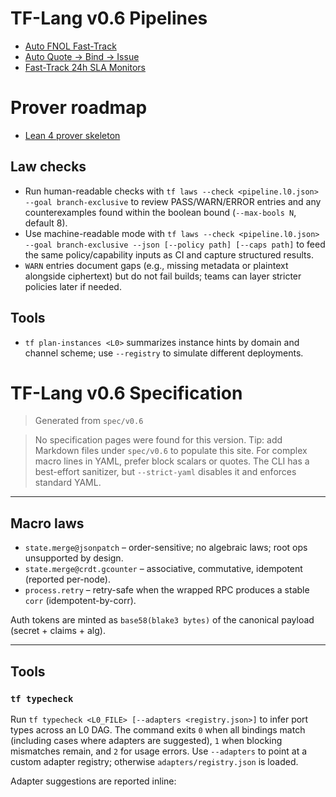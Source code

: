 # TF-Lang v0.6 Pipelines

- [Auto FNOL Fast-Track](pipelines/fnol-fasttrack.md)
- [Auto Quote → Bind → Issue](pipelines/quote-bind-issue.md)
- [Fast-Track 24h SLA Monitors](monitors/fasttrack-24h.md)

# Prover roadmap

- [Lean 4 prover skeleton](../../prover/lean/README.md)

## Law checks

- Run human-readable checks with `tf laws --check <pipeline.l0.json> --goal branch-exclusive` to review PASS/WARN/ERROR entries and any counterexamples found within the boolean bound (`--max-bools N`, default 8).
- Use machine-readable mode with `tf laws --check <pipeline.l0.json> --goal branch-exclusive --json [--policy path] [--caps path]` to feed the same policy/capability inputs as CI and capture structured results.
- `WARN` entries document gaps (e.g., missing metadata or plaintext alongside ciphertext) but do not fail builds; teams can layer stricter policies later if needed.

## Tools

- `tf plan-instances <L0>` summarizes instance hints by domain and channel scheme; use `--registry` to simulate different deployments.

# TF-Lang v0.6 Specification

> Generated from `spec/v0.6`

> No specification pages were found for this version.
> Tip: add Markdown files under `spec/v0.6` to populate this site.
> For complex macro lines in YAML, prefer block scalars or quotes. The CLI has a best-effort sanitizer, but `--strict-yaml` disables it and enforces standard YAML.

---

## Macro laws

- `state.merge@jsonpatch` – order-sensitive; no algebraic laws; root ops unsupported by design.
- `state.merge@crdt.gcounter` – associative, commutative, idempotent (reported per-node).
- `process.retry` – retry-safe when the wrapped RPC produces a stable `corr` (idempotent-by-corr).

Auth tokens are minted as `base58(blake3 bytes)` of the canonical payload (secret + claims + alg).

---

## Tools

### `tf typecheck`

Run `tf typecheck <L0_FILE> [--adapters <registry.json>]` to infer port types across an L0 DAG.
The command exits `0` when all bindings match (including cases where adapters are suggested),
`1` when blocking mismatches remain, and `2` for usage errors. Use `--adapters` to point at a
custom adapter registry; otherwise `adapters/registry.json` is loaded.

Adapter suggestions are reported inline:

